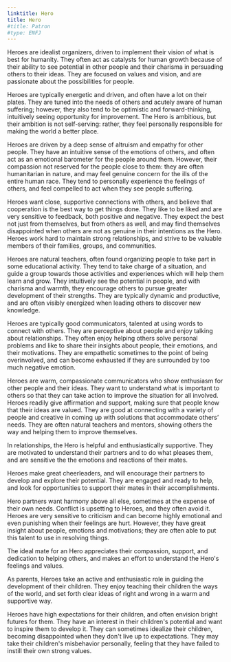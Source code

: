 ```yaml
---
linktitle: Hero
title: Hero
#title: Patron
#type: ENFJ
---
```


Heroes are idealist organizers, driven to implement their vision of what is best for humanity. They often act as catalysts for human growth because of their ability to see potential in other people and their charisma in persuading others to their ideas. They are focused on values and vision, and are passionate about the possibilities for people.

Heroes are typically energetic and driven, and often have a lot on their plates. They are tuned into the needs of others and acutely aware of human suffering; however, they also tend to be optimistic and forward-thinking, intuitively seeing opportunity for improvement. The Hero is ambitious, but their ambition is not self-serving: rather, they feel personally responsible for making the world a better place.

Heroes are driven by a deep sense of altruism and empathy for other people. They have an intuitive sense of the emotions of others, and often act as an emotional barometer for the people around them. However, their compassion not reserved for the people close to them: they are often humanitarian in nature, and may feel genuine concern for the ills of the entire human race. They tend to personally experience the feelings of others, and feel compelled to act when they see people suffering.

Heroes want close, supportive connections with others, and believe that cooperation is the best way to get things done. They like to be liked and are very sensitive to feedback, both positive and negative. They expect the best not just from themselves, but from others as well, and may find themselves disappointed when others are not as genuine in their intentions as the Hero. Heroes work hard to maintain strong relationships, and strive to be valuable members of their families, groups, and communities.

Heroes are natural teachers, often found organizing people to take part in some educational activity. They tend to take charge of a situation, and guide a group towards those activities and experiences which will help them learn and grow. They intuitively see the potential in people, and with charisma and warmth, they encourage others to pursue greater development of their strengths. They are typically dynamic and productive, and are often visibly energized when leading others to discover new knowledge.

Heroes are typically good communicators, talented at using words to connect with others. They are perceptive about people and enjoy talking about relationships. They often enjoy helping others solve personal problems and like to share their insights about people, their emotions, and their motivations. They are empathetic sometimes to the point of being overinvolved, and can become exhausted if they are surrounded by too much negative emotion.

Heroes are warm, compassionate communicators who show enthusiasm for other people and their ideas. They want to understand what is important to others so that they can take action to improve the situation for all involved. Heroes readily give affirmation and support, making sure that people know that their ideas are valued. They are good at connecting with a variety of people and creative in coming up with solutions that accommodate others’ needs. They are often natural teachers and mentors, showing others the way and helping them to improve themselves.

In relationships, the Hero is helpful and enthusiastically supportive. They are motivated to understand their partners and to do what pleases them, and are sensitive the the emotions and reactions of their mates.

Heroes make great cheerleaders, and will encourage their partners to develop and explore their potential. They are engaged and ready to help, and look for opportunities to support their mates in their accomplishments.

Hero partners want harmony above all else, sometimes at the expense of their own needs. Conflict is upsetting to Heroes, and they often avoid it. Heroes are very sensitive to criticism and can become highly emotional and even punishing when their feelings are hurt. However, they have great insight about people, emotions and motivations; they are often able to put this talent to use in resolving things.

The ideal mate for an Hero appreciates their compassion, support, and dedication to helping others, and makes an effort to understand the Hero's feelings and values.

As parents, Heroes take an active and enthusiastic role in guiding the development of their children. They enjoy teaching their children the ways of the world, and set forth clear ideas of right and wrong in a warm and supportive way.

Heroes have high expectations for their children, and often envision bright futures for them. They have an interest in their children's potential and want to inspire them to develop it. They can sometimes idealize their children, becoming disappointed when they don't live up to expectations. They may take their children's misbehavior personally, feeling that they have failed to instill their own strong values.



